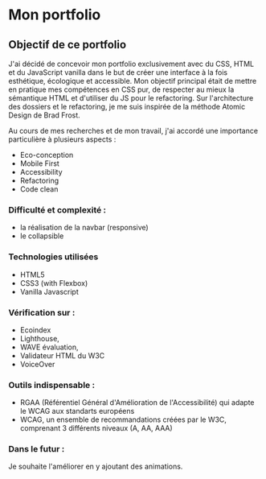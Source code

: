 # Mon portfolio

## Objectif de ce portfolio

J'ai décidé de concevoir mon portfolio exclusivement avec du CSS, HTML et du JavaScript vanilla dans le but de créer une interface à la fois esthétique, écologique et accessible. Mon objectif principal était de mettre en pratique mes compétences en CSS pur, de respecter au mieux la sémantique HTML et d'utiliser du JS pour le refactoring.
Sur l'architecture des dossiers et le refactoring, je me suis inspirée de la méthode Atomic Design de Brad Frost.

Au cours de mes recherches et de mon travail, j'ai accordé une importance particulière à plusieurs aspects :

- Eco-conception
- Mobile First
- Accessibility
- Refactoring
- Code clean


### Difficulté et complexité :
- la réalisation de la navbar (responsive)
- le collapsible


### Technologies utilisées
- HTML5
- CSS3 (with Flexbox)
- Vanilla Javascript


### Vérification sur :
- Ecoindex
- Lighthouse,
- WAVE évaluation,
- Validateur HTML du W3C
- VoiceOver

### Outils indispensable :
- RGAA (Référentiel Général d'Amélioration de l'Accessibilité) qui adapte le WCAG aux standarts européens
- WCAG, un ensemble de recommandations créées par le W3C, comprenant 3 différents niveaux (A, AA, AAA)


### Dans le futur :
Je souhaite l'améliorer en y ajoutant des animations. 


